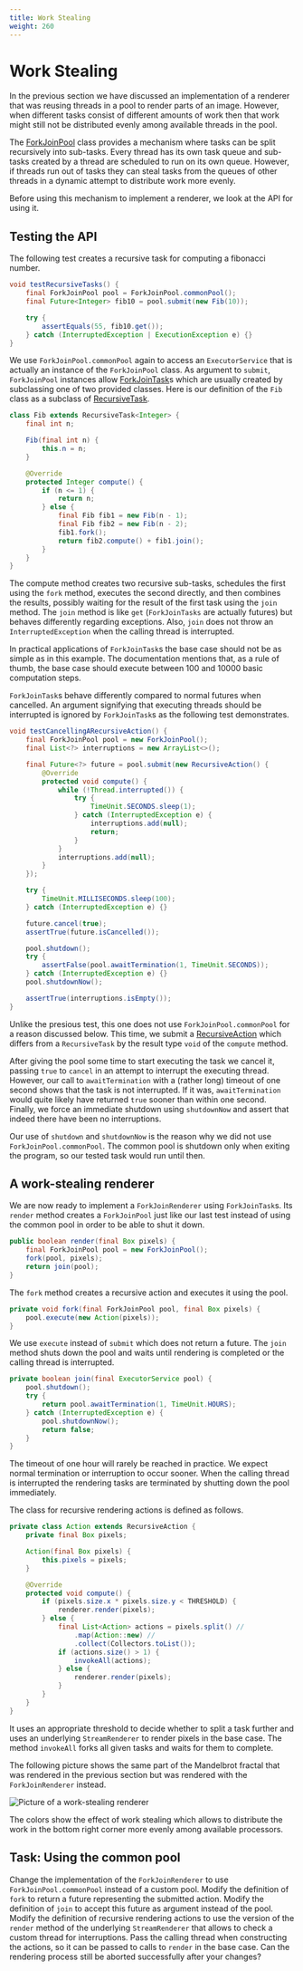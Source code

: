 ```yaml
---
title: Work Stealing
weight: 260
---
```


# Work Stealing

In the previous section we have discussed an implementation
of a renderer that was reusing threads in a pool to
render parts of an image.
However, when different tasks consist of different amounts of work
then that work might still not be distributed evenly
among available threads in the pool.

The
[ForkJoinPool](https://docs.oracle.com/en/java/javase/14/docs/api/java.base/java/util/concurrent/ForkJoinPool.html)
class provides a mechanism
where tasks can be split recursively into sub-tasks.
Every thread has its own task queue
and sub-tasks created by a thread are scheduled to run
on its own queue.
However, if threads run out of tasks
they can steal tasks from the queues of other threads
in a dynamic attempt to distribute work more evenly.

Before using this mechanism to implement a renderer,
we look at the API for using it.

## Testing the API

The following test creates a recursive task for computing
a fibonacci number.

```java
void testRecursiveTasks() {
    final ForkJoinPool pool = ForkJoinPool.commonPool();
    final Future<Integer> fib10 = pool.submit(new Fib(10));

    try {
        assertEquals(55, fib10.get());
    } catch (InterruptedException | ExecutionException e) {}
}
```

We use `ForkJoinPool.commonPool` again to access
an `ExecutorService` that is actually an instance
of the `ForkJoinPool` class.
As argument to `submit`,
`ForkJoinPool` instances allow
[ForkJoinTask](https://docs.oracle.com/en/java/javase/14/docs/api/java.base/java/util/concurrent/ForkJoinTask.html)s
which are usually created by subclassing one of two
provided classes.
Here is our definition of the `Fib` class
as a subclass of
[RecursiveTask](https://docs.oracle.com/en/java/javase/14/docs/api/java.base/java/util/concurrent/RecursiveTask.html).

```java
class Fib extends RecursiveTask<Integer> {
    final int n;

    Fib(final int n) {
        this.n = n;
    }

    @Override
    protected Integer compute() {
        if (n <= 1) {
            return n;
        } else {
            final Fib fib1 = new Fib(n - 1);
            final Fib fib2 = new Fib(n - 2);
            fib1.fork();
            return fib2.compute() + fib1.join();
        }
    }
}
```

The compute method creates two recursive sub-tasks,
schedules the first using the `fork` method,
executes the second directly,
and then combines the results,
possibly waiting for the result of the first task
using the `join` method.
The `join` method is like `get`
(`ForkJoinTasks` are actually futures)
but behaves differently regarding exceptions.
Also, `join` does not throw an `InterruptedException`
when the calling thread is interrupted.

In practical applications of `ForkJoinTask`s
the base case should not be as simple as in this example.
The documentation mentions that, as a rule of thumb,
the base case should execute between 100 and 10000
basic computation steps.

`ForkJoinTask`s behave differently compared to normal futures
when cancelled.
An argument signifying that executing threads should be interrupted
is ignored by `ForkJoinTask`s as the following test demonstrates.

```java
void testCancellingARecursiveAction() {
    final ForkJoinPool pool = new ForkJoinPool();
    final List<?> interruptions = new ArrayList<>();

    final Future<?> future = pool.submit(new RecursiveAction() {
        @Override
        protected void compute() {
            while (!Thread.interrupted()) {
                try {
                    TimeUnit.SECONDS.sleep(1);
                } catch (InterruptedException e) {
                    interruptions.add(null);
                    return;
                }
            }
            interruptions.add(null);
        }
    });

    try {
        TimeUnit.MILLISECONDS.sleep(100);
    } catch (InterruptedException e) {}

    future.cancel(true);
    assertTrue(future.isCancelled());

    pool.shutdown();
    try {
        assertFalse(pool.awaitTermination(1, TimeUnit.SECONDS));
    } catch (InterruptedException e) {}
    pool.shutdownNow();

    assertTrue(interruptions.isEmpty());
}
```

Unlike the presious test,
this one does not use `ForkJoinPool.commonPool`
for a reason discussed below.
This time, we submit a
[RecursiveAction](https://docs.oracle.com/en/java/javase/14/docs/api/java.base/java/util/concurrent/RecursiveAction.html)
which differs from a `RecursiveTask`
by the result type `void` of the `compute` method.

After giving the pool some time to start executing the task
we cancel it, passing `true` to `cancel` in an attempt
to interrupt the executing thread.
However, our call to `awaitTermination`
with a (rather long) timeout of one second
shows that the task is not interrupted.
If it was, `awaitTermination` would quite likely have returned `true`
sooner than within one second.
Finally, we force an immediate shutdown using `shutdownNow`
and assert that indeed there have been no interruptions.

Our use of `shutdown` and `shutdownNow` is the reason
why we did not use `ForkJoinPool.commonPool`.
The common pool is shutdown only when exiting the program,
so our tested task would run until then.

## A work-stealing renderer

We are now ready to implement a `ForkJoinRenderer` using `ForkJoinTask`s.
Its `render` method creates a `ForkJoinPool`
just like our last test instead of using the common pool
in order to be able to shut it down.

```java
public boolean render(final Box pixels) {
    final ForkJoinPool pool = new ForkJoinPool();
    fork(pool, pixels);
    return join(pool);
}
```

The `fork` method creates a recursive action
and executes it using the pool.

```java
private void fork(final ForkJoinPool pool, final Box pixels) {
    pool.execute(new Action(pixels));
}
```

We use `execute` instead of `submit`
which does not return a future.
The `join` method shuts down the pool
and waits until rendering is completed
or the calling thread is interrupted.

```java
private boolean join(final ExecutorService pool) {
    pool.shutdown();
    try {
        return pool.awaitTermination(1, TimeUnit.HOURS);
    } catch (InterruptedException e) {
        pool.shutdownNow();
        return false;
    }
}
```

The timeout of one hour will rarely be reached in practice.
We expect normal termination or interruption to occur sooner.
When the calling thread is interrupted
the rendering tasks are terminated by shutting down the pool immediately.

The class for recursive rendering actions is defined as follows.

```java
private class Action extends RecursiveAction {
    private final Box pixels;

    Action(final Box pixels) {
        this.pixels = pixels;
    }

    @Override
    protected void compute() {
        if (pixels.size.x * pixels.size.y < THRESHOLD) {
            renderer.render(pixels);
        } else {
            final List<Action> actions = pixels.split() //
                .map(Action::new) //
                .collect(Collectors.toList());
            if (actions.size() > 1) {
                invokeAll(actions);
            } else {
                renderer.render(pixels);
            }
        }
    }
}
```

It uses an appropriate threshold
to decide whether to split a task further
and uses an underlying `StreamRenderer`
to render pixels in the base case.
The method `invokeAll` forks all given tasks
and waits for them to complete.

The following picture shows the same part
of the Mandelbrot fractal that was rendered
in the previous section
but was rendered with the `ForkJoinRenderer` instead.

![Picture of a work-stealing renderer](../stealing.png)

The colors show the effect of work stealing
which allows to distribute the work in the
bottom right corner more evenly
among available processors.

## Task: Using the common pool

Change the implementation of the `ForkJoinRenderer`
to use `ForkJoinPool.commonPool` instead of a custom pool.
Modify the definition of `fork`
to return a future representing the submitted action.
Modify the definition of `join` to accept this future
as argument instead of the pool.
Modify the definition of recursive rendering actions
to use the version of the `render` method of the
underlying `StreamRenderer`
that allows to check a custom thread for interruptions.
Pass the calling thread when constructing the actions,
so it can be passed to calls to `render` in the base case.
Can the rendering process still be aborted successfully
after your changes?

